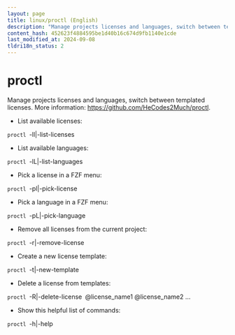 ```yaml
---
layout: page
title: linux/proctl (English)
description: "Manage projects licenses and languages, switch between templated licenses."
content_hash: 452623f4884595be1d40b16c674d9fb1140e1cde
last_modified_at: 2024-09-08
tldri18n_status: 2
---
```

# proctl

Manage projects licenses and languages, switch between templated licenses.
More information: <https://github.com/HeCodes2Much/proctl>.

- List available licenses:

`proctl `<span class="tldr-var badge badge-pill bg-dark-lm bg-white-dm text-white-lm text-dark-dm font-weight-bold">-ll|-list-licenses</span>

- List available languages:

`proctl `<span class="tldr-var badge badge-pill bg-dark-lm bg-white-dm text-white-lm text-dark-dm font-weight-bold">-lL|-list-languages</span>

- Pick a license in a FZF menu:

`proctl `<span class="tldr-var badge badge-pill bg-dark-lm bg-white-dm text-white-lm text-dark-dm font-weight-bold">-pl|-pick-license</span>

- Pick a language in a FZF menu:

`proctl `<span class="tldr-var badge badge-pill bg-dark-lm bg-white-dm text-white-lm text-dark-dm font-weight-bold">-pL|-pick-language</span>

- Remove all licenses from the current project:

`proctl `<span class="tldr-var badge badge-pill bg-dark-lm bg-white-dm text-white-lm text-dark-dm font-weight-bold">-r|-remove-license</span>

- Create a new license template:

`proctl `<span class="tldr-var badge badge-pill bg-dark-lm bg-white-dm text-white-lm text-dark-dm font-weight-bold">-t|-new-template</span>

- Delete a license from templates:

`proctl `<span class="tldr-var badge badge-pill bg-dark-lm bg-white-dm text-white-lm text-dark-dm font-weight-bold">-R|-delete-license</span>` `<span class="tldr-var badge badge-pill bg-dark-lm bg-white-dm text-white-lm text-dark-dm font-weight-bold">@license_name1 @license_name2 ...</span>

- Show this helpful list of commands:

`proctl `<span class="tldr-var badge badge-pill bg-dark-lm bg-white-dm text-white-lm text-dark-dm font-weight-bold">-h|-help</span>
